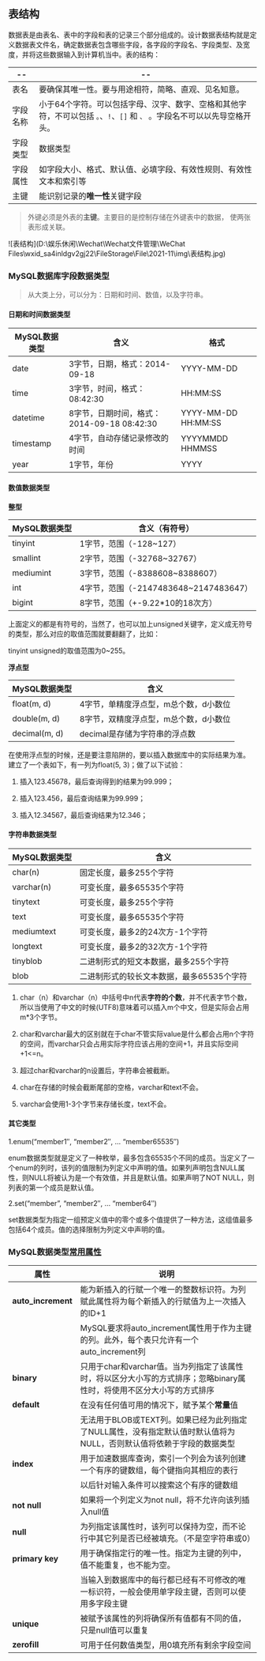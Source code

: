 ## 表结构

数据表是由表名、表中的字段和表的记录三个部分组成的。设计数据表结构就是定义数据表文件名，确定数据表包含哪些字段，各字段的字段名、字段类型、及宽度，并将这些数据输入到计算机当中。表的结构：

| --       | --                                                           |
| -------- | ------------------------------------------------------------ |
| 表名     | 要确保其唯一性。要与用途相符，简略、直观、见名知意。         |
| 字段名称 | 小于64个字符。可以包括字母、汉字、数字、空格和其他字符，不可以包括 `。`、`!`、`[]` 和 `、` 。字段名不可以以先导空格开头。 |
| 字段类型 | 数据类型                                                     |
| 字段属性 | 如字段大小、格式、默认值、必填字段、有效性规则、有效性文本和索引等 |
| 主键     | 能识别记录的**唯一性**关键字段                               |

> 外键必须是外表的**主键**。主要目的是控制存储在外键表中的数据， 使两张表形成关联。



![表结构](D:\娱乐休闲\Wechat\Wechat文件管理\WeChat Files\wxid_sa4inldgv2gj22\FileStorage\File\2021-11\img\表结构.jpg)



### MySQL数据库字段数据类型

> 从大类上分，可以分为：日期和时间、数值，以及字符串。



#### 日期和时间数据类型

| MySQL数据类型 | 含义                                       | 格式                |
| ------------- | ------------------------------------------ | ------------------- |
| date          | 3字节，日期，格式：2014-09-18              | YYYY-MM-DD          |
| time          | 3字节，时间，格式：08:42:30                | HH:MM:SS            |
| datetime      | 8字节，日期时间，格式：2014-09-18 08:42:30 | YYYY-MM-DD HH:MM:SS |
| timestamp     | 4字节，自动存储记录修改的时间              | YYYYMMDD HHMMSS     |
| year          | 1字节，年份                                | YYYY                |

#### 数值数据类型

**整型**

| MySQL数据类型 | 含义（有符号）                        |
| ------------- | ------------------------------------- |
| tinyint       | 1字节，范围（-128~127）               |
| smallint      | 2字节，范围（-32768~32767）           |
| mediumint     | 3字节，范围（-8388608~8388607）       |
| int           | 4字节，范围（-2147483648~2147483647） |
| bigint        | 8字节，范围（+-9.22*10的18次方）      |

上面定义的都是有符号的，当然了，也可以加上unsigned关键字，定义成无符号的类型，那么对应的取值范围就要翻翻了，比如：

tinyint unsigned的取值范围为0~255。



**浮点型**

| MySQL数据类型 | 含义                                  |
| ------------- | ------------------------------------- |
| float(m, d)   | 4字节，单精度浮点型，m总个数，d小数位 |
| double(m, d)  | 8字节，双精度浮点型，m总个数，d小数位 |
| decimal(m, d) | decimal是存储为字符串的浮点数         |

在使用浮点型的时候，还是要注意陷阱的，要以插入数据库中的实际结果为准。 建立了一个表如下，有一列为float(5, 3)；做了以下试验：

1. 插入123.45678，最后查询得到的结果为99.999；

2. 插入123.456，最后查询结果为99.999；

3. 插入12.34567，最后查询结果为12.346；



#### 字符串数据类型

| MySQL数据类型 | 含义                                      |
| ------------- | ----------------------------------------- |
| char(n)       | 固定长度，最多255个字符                   |
| varchar(n)    | 可变长度，最多65535个字符                 |
| tinytext      | 可变长度，最多255个字符                   |
| text          | 可变长度，最多65535个字符                 |
| mediumtext    | 可变长度，最多2的24次方-1个字符           |
| longtext      | 可变长度，最多2的32次方-1个字符           |
| tinyblob      | 二进制形式的短文本数据，最多255个字符     |
| blob          | 二进制形式的较长文本数据，最多65535个字符 |

1. char（n）和varchar（n）中括号中n代表**字符的个数**，并不代表字节个数，所以当使用了中文的时候(UTF8)意味着可以插入m个中文，但是实际会占用m*3个字节。

2. char和varchar最大的区别就在于char不管实际value是什么都会占用n个字符的空间，而varchar只会占用实际字符应该占用的空间+1，并且实际空间+1<=n。

3. 超过char和varchar的n设置后，字符串会被截断。

4. char在存储的时候会截断尾部的空格，varchar和text不会。

5. varchar会使用1-3个字节来存储长度，text不会。



#### 其它类型

1.enum(“member1″, “member2″, … “member65535″)

enum数据类型就是定义了一种枚举，最多包含65535个不同的成员。当定义了一个enum的列时，该列的值限制为列定义中声明的值。如果列声明包含NULL属性，则NULL将被认为是一个有效值，并且是默认值。如果声明了NOT NULL，则列表的第一个成员是默认值。

2.set(“member”, “member2″, … “member64″)

set数据类型为指定一组预定义值中的零个或多个值提供了一种方法，这组值最多包括64个成员。值的选择限制为列定义中声明的值。



### MySQL数据类型[常用属性](https://www.cnblogs.com/cqlb/p/9856841.html)

| 属性               | 说明                                                         |
| ------------------ | ------------------------------------------------------------ |
| **auto_increment** | 能为新插入的行赋一个唯一的整数标识符。为列赋此属性将为每个新插入的行赋值为上一次插入的ID+1 |
|                    | MySQL要求将auto_increment属性用于作为主键的列。此外，每个表只允许有一个auto_increment列 |
| **binary**         | 只用于char和varchar值。当为列指定了该属性时，将以区分大小写的方式排序；忽略binary属性时，将使用不区分大小写的方式排序 |
| **default**        | 在没有任何值可用的情况下，赋予某个**常量**值                 |
|                    | 无法用于BLOB或TEXT列。如果已经为此列指定了NULL属性，没有指定默认值时默认值将为NULL，否则默认值将依赖于字段的数据类型 |
| **index**          | 用于加速数据库查询，索引一个列会为该列创建一个有序的键数组，每个键指向其相应的表行 |
|                    | 以后针对输入条件可以搜索这个有序的键数组                     |
| **not null**       | 如果将一个列定义为not null，将不允许向该列插入null值         |
| **null**           | 为列指定该属性时，该列可以保持为空，而不论行中其它列是否已经被填充。（不是空字符串或0） |
| **primary key**    | 用于确保指定行的唯一性。指定为主键的列中，值不能重复，也不能为空。 |
|                    | 当输入到数据库中的每行都已经有不可修改的唯一标识符，一般会使用单字段主键，否则可以使用多字段主键 |
| **unique**         | 被赋予该属性的列将确保所有值都有不同的值，只是null值可以重复 |
| **zerofill**       | 可用于任何数值类型，用0填充所有剩余字段空间                  |

